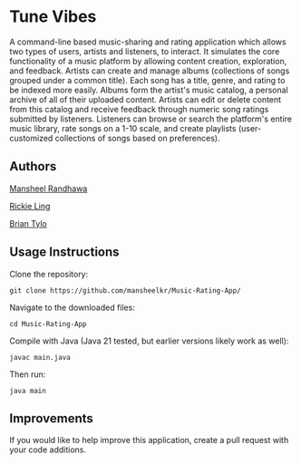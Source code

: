 # Tune Vibes
A command-line based music-sharing and rating application which allows two types of users, artists and listeners, to interact. It simulates the core functionality of a music platform by allowing content creation, exploration, and feedback.
Artists can create and manage albums (collections of songs grouped under a common title). Each song has a title, genre, and rating to be indexed more easily. Albums form the artist's music catalog, a personal archive of all of their uploaded content. Artists can edit or delete content from this catalog and receive feedback through numeric song ratings submitted by listeners.
Listeners can browse or search the platform's entire music library, rate songs on a 1-10 scale, and create playlists (user-customized collections of songs based on preferences).

## Authors
[Mansheel Randhawa](https://github.com/mansheelkr)

[Rickie Ling](https://github.com/12083568)

[Brian Tylo](github.com/brian105)

## Usage Instructions

Clone the repository:

`git clone https://github.com/mansheelkr/Music-Rating-App/`

Navigate to the downloaded files:

`cd Music-Rating-App`

Compile with Java (Java 21 tested, but earlier versions likely work as well):

`javac main.java`

Then run:

`java main`

## Improvements
If you would like to help improve this application, create a pull request with your code additions.
